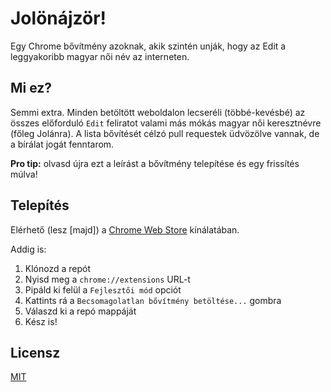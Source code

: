 # Jolönájzör!

Egy Chrome bővítmény azoknak, akik szintén unják, hogy az Edit a leggyakoribb magyar női név az interneten.

## Mi ez?

Semmi extra. Minden betöltött weboldalon lecseréli (többé-kevésbé) az összes előforduló `Edit` feliratot valami más mókás magyar női keresztnévre (főleg Jolánra).
A lista bővítését célzó pull requestek üdvözölve vannak, de a bírálat jogát fenntarom.

**Pro tip:** olvasd újra ezt a leírást a bővítmény telepítése és egy frissítés múlva!  

## Telepítés

Elérhető (lesz [majd]) a [Chrome Web Store](https://chrome.google.com/webstore/) kínálatában.

Addig is:
 1) Klónozd a repót
 3) Nyisd meg a `chrome://extensions` URL-t
 4) Pipáld ki felül a `Fejlesztői mód` opciót
 5) Kattints rá a `Becsomagolatlan bővítmény betöltése...` gombra
 6) Válaszd ki a repó mappáját
 7) Kész is!

## Licensz

[MIT](/LICENSE)
